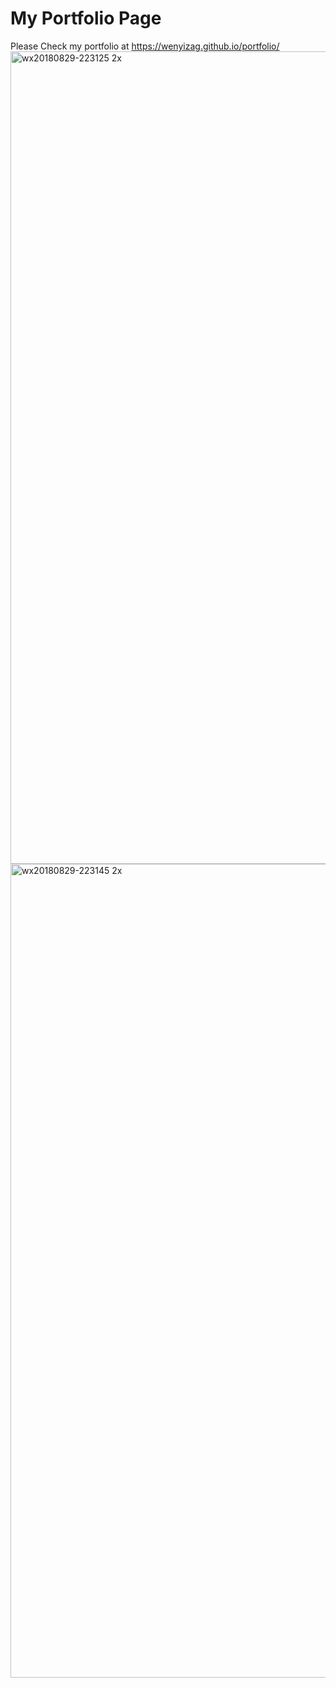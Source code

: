 # My Portfolio Page
Please Check my portfolio at https://wenyizag.github.io/portfolio/
<img width="1300" alt="wx20180829-223125 2x" src="https://user-images.githubusercontent.com/15867949/44826212-f1570680-abdb-11e8-97ab-5476b8d49e5a.png">
<img width="1302" alt="wx20180829-223145 2x" src="https://user-images.githubusercontent.com/15867949/44826214-f2883380-abdb-11e8-8bab-fbcce1b63cee.png">
